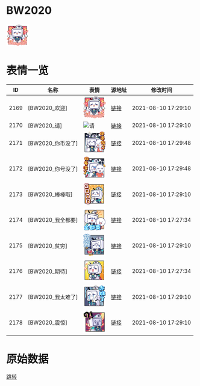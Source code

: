 # BW2020

<img src="./cover.png" height="60" alt="cover" />

# 表情一览

|ID|名称|表情|源地址|修改时间|
|----|----|----|----|----|
|2169|[BW2020_欢迎]|<img src="./pic/002169_%5BBW2020_欢迎%5D.png" height="60" alt="欢迎"/>|[链接](http://i0.hdslb.com/bfs/emote/ba2b81cdf3118c703c1ad4ef7e424087a33618cf.png)|2021-08-10 17:29:10|
|2170|[BW2020_请]|<img src="./pic/002170_%5BBW2020_请%5D.png" height="60" alt="请"/>|[链接](http://i0.hdslb.com/bfs/emote/d775ba5c6f6f58ee272c869a58dd7dae1d1e9355.png)|2021-08-10 17:29:10|
|2171|[BW2020_你币没了]|<img src="./pic/002171_%5BBW2020_你币没了%5D.png" height="60" alt="你币没了"/>|[链接](http://i0.hdslb.com/bfs/emote/b89e1742ac98ecdc37dbe08b3f01459ba83ca116.png)|2021-08-10 17:29:48|
|2172|[BW2020_你号没了]|<img src="./pic/002172_%5BBW2020_你号没了%5D.png" height="60" alt="你号没了"/>|[链接](http://i0.hdslb.com/bfs/emote/46031209d17352d86821d5eab36e8a82c6e87e1c.png)|2021-08-10 17:29:48|
|2173|[BW2020_棒棒哦]|<img src="./pic/002173_%5BBW2020_棒棒哦%5D.png" height="60" alt="棒棒哦"/>|[链接](http://i0.hdslb.com/bfs/emote/9c88ffb02d2e2904ca682871584f3b3a696c2348.png)|2021-08-10 17:29:10|
|2174|[BW2020_我全都要]|<img src="./pic/002174_%5BBW2020_我全都要%5D.png" height="60" alt="我全都要"/>|[链接](http://i0.hdslb.com/bfs/emote/36408633cf896e73451b59ea1c87382aedfa1bd6.png)|2021-08-10 17:27:34|
|2175|[BW2020_贫穷]|<img src="./pic/002175_%5BBW2020_贫穷%5D.png" height="60" alt="贫穷"/>|[链接](http://i0.hdslb.com/bfs/emote/ea42044e11e949ff221c7746db766e75378ac9eb.png)|2021-08-10 17:29:10|
|2176|[BW2020_期待]|<img src="./pic/002176_%5BBW2020_期待%5D.png" height="60" alt="期待"/>|[链接](http://i0.hdslb.com/bfs/emote/9ce557b7630660ea80b313f0acfcae8b12c12114.png)|2021-08-10 17:27:34|
|2177|[BW2020_我太难了]|<img src="./pic/002177_%5BBW2020_我太难了%5D.png" height="60" alt="我太难了"/>|[链接](http://i0.hdslb.com/bfs/emote/efb76d2fa70ee51382f90f239fe65a98cc13c5b5.png)|2021-08-10 17:29:10|
|2178|[BW2020_震惊]|<img src="./pic/002178_%5BBW2020_震惊%5D.png" height="60" alt="震惊"/>|[链接](http://i0.hdslb.com/bfs/emote/8a1eef67bd3ede9bc29fbd76e9a8df091403d108.png)|2021-08-10 17:29:10|

# 原始数据

[跳转](./raw.json)

